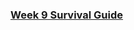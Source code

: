 ### [Week 9 Survival Guide](https://github.com/GoLearnToCode/kiei925-spring15/raw/master/files/KIEI925SurvivalWeek9.pdf)

